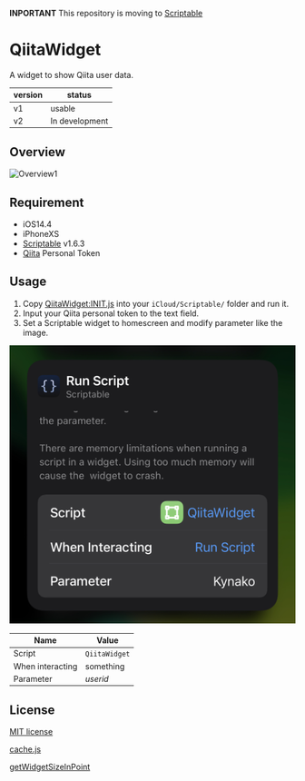 **INPORTANT** This repository is moving to [Scriptable](https://github.com/Kynako/Scriptable)
# QiitaWidget
A widget to show Qiita user data.

|version|status|
|-----|-----|
|v1|usable|
|v2|In development|

## Overview
![Overview1](assets/OVERVIEW_1.png)

## Requirement
- iOS14.4
- iPhoneXS
- [Scriptable](https://scriptable.app/) v1.6.3
- [Qiita](https://qiita.com/) Personal Token

## Usage
1. Copy [QiitaWidget:INIT.js](https://github.com/Kynako/QiitaWidget/blob/main/QiitaWidget:INIT.js) into your `iCloud/Scriptable/` folder and run it.
2. Input your Qiita personal token to the text field.
3. Set a Scriptable widget to homescreen and modify parameter like the image.

![Usage1](assets/USAGE_1.jpg)

|Name|Value|
|-----|-----|
|Script|`QiitaWidget`|
|When interacting|something|
|Parameter|*userid*|


## License
[MIT license](https://github.com/Kynako/QiitaWidget/blob/main/LICENSE)

[cache.js](https://github.com/evandcoleman/scriptable/blob/main/LICENSE)

[getWidgetSizeInPoint](https://talk.automators.fm/t/get-available-widget-height-and-width-depending-on-the-devices-screensize/9258/5)
